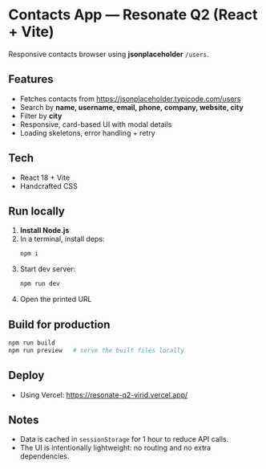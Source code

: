 # Contacts App — Resonate Q2 (React + Vite)

Responsive contacts browser using **jsonplaceholder** `/users`.

## Features
- Fetches contacts from https://jsonplaceholder.typicode.com/users
- Search by **name, username, email, phone, company, website, city**
- Filter by **city**
- Responsive, card-based UI with modal details
- Loading skeletons, error handling + retry

## Tech
- React 18 + Vite
- Handcrafted CSS

## Run locally
1. **Install Node.js**
2. In a terminal, install deps:
   ```sh
   npm i
   ```
3. Start dev server:
   ```sh
   npm run dev
   ```
4. Open the printed URL

## Build for production
```sh
npm run build
npm run preview   # serve the built files locally
```

## Deploy
- Using Vercel: https://resonate-q2-virid.vercel.app/

## Notes
- Data is cached in `sessionStorage` for 1 hour to reduce API calls.
- The UI is intentionally lightweight: no routing and no extra dependencies.
